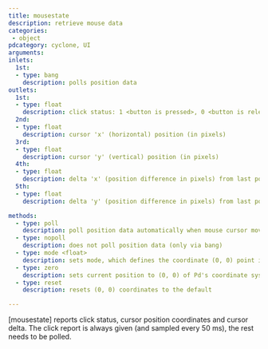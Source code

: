 ```yaml
---
title: mousestate
description: retrieve mouse data
categories:
 - object
pdcategory: cyclone, UI
arguments:
inlets:
  1st:
  - type: bang
    description: polls position data
outlets:
  1st:
  - type: float
    description: click status: 1 <button is pressed>, 0 <button is released>
  2nd:
  - type: float
    description: cursor 'x' (horizontal) position (in pixels)
  3rd:
  - type: float
    description: cursor 'y' (vertical) position (in pixels)
  4th:
  - type: float
    description: delta 'x' (position difference in pixels) from last poll
  5th:
  - type: float
    description: delta 'y' (position difference in pixels) from last poll

methods:
  - type: poll
    description: poll position data automatically when mouse cursor moves
  - type: nopoll
    description: does not poll position data (only via bang)
  - type: mode <float>
    description: sets mode, which defines the coordinate (0, 0) point in relation to (0: screen, 1: patch window, 2: front most window)
  - type: zero
    description: sets current position to (0, 0) of Pd's coordinate system
  - type: reset
    description: resets (0, 0) coordinates to the default

---
```


[mousestate] reports click status, cursor position coordinates and cursor delta. The click report is always given (and sampled every 50 ms), the rest needs to be polled.

